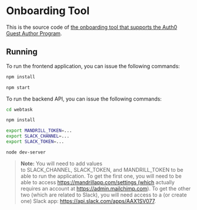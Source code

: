 # Onboarding Tool

This is the source code of [the onboarding tool that supports the Auth0 Guest Author Program](https://auth0-blog.github.io/onboard/).

## Running

To run the frontend application, you can issue the following commands:

```bash
npm install

npm start
```

To run the backend API, you can issue the following commands:

```bash
cd webtask

npm install

export MANDRILL_TOKEN=...
export SLACK_CHANNEL=...
export SLACK_TOKEN=...

node dev-server
```

> **Note:** You will need to add values to SLACK_CHANNEL, SLACK_TOKEN, and MANDRILL_TOKEN to be able to run the application. To get the first one, you will need to be able to access https://mandrillapp.com/settings (which actually requires an account at https://admin.mailchimp.com). To get the other two (which are related to Slack), you will need access to a (or create one) Slack app: https://api.slack.com/apps/AAX1SV077.

